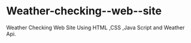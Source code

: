 # Weather-checking--web--site
Weather Checking  Web Site Using HTML ,CSS  ,Java Script and Weather Api.
